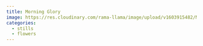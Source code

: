```yaml
---
title: Morning Glory
image: https://res.cloudinary.com/rama-llama/image/upload/v1603915482/Morning_Glory_kvvlrp.jpg
categories:
  - stills
  - flowers
---
```

